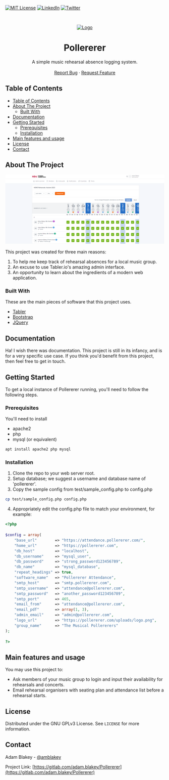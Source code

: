 <!-- PROJECT SHIELDS -->
<!--
*** I'm using markdown "reference style" links for readability.
*** Reference links are enclosed in brackets [ ] instead of parentheses ( ).
*** See the bottom of this document for the declaration of the reference variables
*** for contributors-url, forks-url, etc. This is an optional, concise syntax you may use.
*** https://www.markdownguide.org/basic-syntax/#reference-style-links
-->
[![MIT License][license-shield]][license-url]
[![LinkedIn][linkedin-shield]][linkedin-url]
[![Twitter][twitter-shield]][twitter-url]

<!-- PROJECT LOGO -->
<br />
<p align="center">
  <a href="https://gitlab.com/adam.blakey/Pollererer">
    <img src="https://gitlab.com/uploads/-/system/project/avatar/38570009/Screenshot_from_2022-08-13_22-24-50.png" alt="Logo" width="80" height="80">
  </a>

  <h1 align="center">Pollererer</h1>

  <p align="center">
    A simple music rehearsal absence logging system.
    <br />
    <br />
    <a href="https://gitlab.com/adam.blakey/Pollererer/-/issues">Report Bug</a>
    ·
    <a href="https://gitlab.com/adam.blakey/Pollererer/-/issues">Request Feature</a>
  </p>
</p>

<!-- TABLE OF CONTENTS -->
## Table of Contents

- [Table of Contents](#table-of-contents)
- [About The Project](#about-the-project)
	- [Built With](#built-with)
- [Documentation](#documentation)
- [Getting Started](#getting-started)
	- [Prerequisites](#prerequisites)
	- [Installation](#installation)
- [Main features and usage](#main-features-and-usage)
- [License](#license)
- [Contact](#contact)

<!-- ABOUT THE PROJECT -->
## About The Project

[![Pollererer Screenshot][product-screenshot]](https://gitlab.com/adam.blakey/Pollererer/)

This project was created for three main reasons:

1. To help me keep track of rehearsal absences for a local music group.
2. An excuse to use Tabler.io's amazing admin interface.
3. An opportunity to learn about the ingredients of a modern web application.

### Built With

These are the main pieces of software that this project uses.

* [Tabler](https://tabler.io)
* [Bootstrap](https://getbootstrap.com)
* [JQuery](https://jquery.com)

<!-- DOCUMENTATION -->
## Documentation

Ha! I wish there was documentation. This project is still in its infancy, and is for a very specific use case. If you think you'd benefit from this project, then feel free to get in touch.

<!-- GETTING STARTED -->
## Getting Started

To get a local instance of Pollererer running, you'll need to follow the following steps.

### Prerequisites

You'll need to install

* apache2
* php
* mysql (or equivalent)

```sh
apt install apache2 php mysql
```

### Installation

1. Clone the repo to your web server root.
2. Setup database; we suggest a username and database name of 'pollererer'.
3. Copy the sample config from test/sample_config.php to config.php
```sh
cp test/sample_config.php config.php
```
4. Appropriately edit the config.php file to match your environment, for example:
```PHP
<?php

$config = array(
	"base_url"        => "https://attendance.pollererer.com/",
	"home_url"        => "https://pollererer.com",
	"db_host"         => "localhost",
	"db_username"     => "mysql_user",
	"db_password"     => "strong_password123456789",
	"db_name"         => "mysql_database",
	"repeat_headings" => true,
	"software_name"   => "Pollererer Attendance",
	"smtp_host"       => "smtp.pollererer.com",
	"smtp_username"   => "attendance@pollererer.com",
	"smtp_password"   => "another_password123456789",
	"smtp_port"       => 465,
	"email_from"      => "attendance@pollererer.com",
	"email_pdf"       => array(1, 3),
	"admin_email"     => "admin@pollererer.com",
	"logo_url"        => "https://pollererer.com/uploads/logo.png",
	"group_name"      => "The Musical Pollererers"
);

?>
```

<!-- USAGE EXAMPLES -->
## Main features and usage

You may use this project to:

* Ask members of your music group to login and input their availability for rehearsals and concerts.
* Email rehearsal organisers with seating plan and attendance list before a rehearsal starts.

<!-- LICENSE -->
## License

Distributed under the GNU GPLv3 License. See `LICENSE` for more information.

<!-- CONTACT -->
## Contact

Adam Blakey - [@amblakey](https://twitter.com/amblakey)

Project Link: [https://gitlab.com/adam.blakey/Pollererer](https://gitlab.com/adam.blakey/Pollererer)

<!-- MARKDOWN LINKS & IMAGES -->
<!-- https://www.markdownguide.org/basic-syntax/#reference-style-links -->
[license-shield]: https://img.shields.io/gitlab/license/adam.blakey/pollererer?style=flat-square
[license-url]: https://gitlab.com/adam.blakey/Pollererer/-/blob/master/LICENSE
[linkedin-shield]: https://img.shields.io/badge/-LinkedIn-black.svg?style=flat-square&logo=linkedin&colorB=555
[linkedin-url]: https://linkedin.com/in/adammatthewblakey/
[twitter-url]: https://twitter.com/amblakey
[twitter-shield]: https://img.shields.io/twitter/follow/amblakey?style=flat-square

[product-screenshot]: screenshot.png
